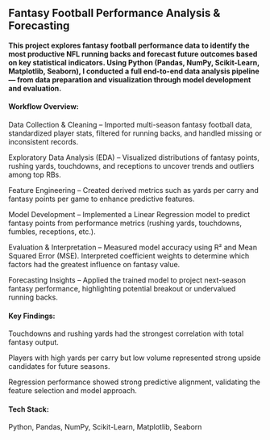 ## Fantasy Football Performance Analysis & Forecasting

**This project explores fantasy football performance data to identify the most productive NFL running backs and forecast future outcomes based on key statistical indicators. Using Python (Pandas, NumPy, Scikit-Learn, Matplotlib, Seaborn), I conducted a full end-to-end data analysis pipeline — from data preparation and visualization through model development and evaluation.**

#### Workflow Overview:

Data Collection & Cleaning – Imported multi-season fantasy football data, standardized player stats, filtered for running backs, and handled missing or inconsistent records.

Exploratory Data Analysis (EDA) – Visualized distributions of fantasy points, rushing yards, touchdowns, and receptions to uncover trends and outliers among top RBs.

Feature Engineering – Created derived metrics such as yards per carry and fantasy points per game to enhance predictive features.

Model Development – Implemented a Linear Regression model to predict fantasy points from performance metrics (rushing yards, touchdowns, fumbles, receptions, etc.).

Evaluation & Interpretation – Measured model accuracy using R² and Mean Squared Error (MSE). Interpreted coefficient weights to determine which factors had the greatest influence on fantasy value.

Forecasting Insights – Applied the trained model to project next-season fantasy performance, highlighting potential breakout or undervalued running backs.

#### Key Findings:

Touchdowns and rushing yards had the strongest correlation with total fantasy output.

Players with high yards per carry but low volume represented strong upside candidates for future seasons.

Regression performance showed strong predictive alignment, validating the feature selection and model approach.

#### Tech Stack:
Python, Pandas, NumPy, Scikit-Learn, Matplotlib, Seaborn
